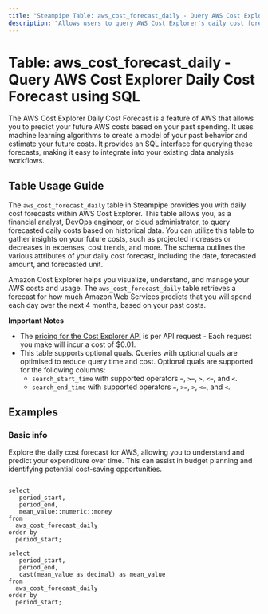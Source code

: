 ```yaml
---
title: "Steampipe Table: aws_cost_forecast_daily - Query AWS Cost Explorer Daily Cost Forecast using SQL"
description: "Allows users to query AWS Cost Explorer's daily cost forecast data, providing insights into projected daily costs based on historical data."
---
```


# Table: aws_cost_forecast_daily - Query AWS Cost Explorer Daily Cost Forecast using SQL

The AWS Cost Explorer Daily Cost Forecast is a feature of AWS that allows you to predict your future AWS costs based on your past spending. It uses machine learning algorithms to create a model of your past behavior and estimate your future costs. It provides an SQL interface for querying these forecasts, making it easy to integrate into your existing data analysis workflows.

## Table Usage Guide

The `aws_cost_forecast_daily` table in Steampipe provides you with daily cost forecasts within AWS Cost Explorer. This table allows you, as a financial analyst, DevOps engineer, or cloud administrator, to query forecasted daily costs based on historical data. You can utilize this table to gather insights on your future costs, such as projected increases or decreases in expenses, cost trends, and more. The schema outlines the various attributes of your daily cost forecast, including the date, forecasted amount, and forecasted unit.

Amazon Cost Explorer helps you visualize, understand, and manage your AWS costs and usage. The `aws_cost_forecast_daily` table retrieves a forecast for how much Amazon Web Services predicts that you will spend each day over the next 4 months, based on your past costs.

**Important Notes**
- The [pricing for the Cost Explorer API](https://aws.amazon.com/aws-cost-management/pricing/) is per API request - Each request you make will incur a cost of $0.01.
- This table supports optional quals. Queries with optional quals are optimised to reduce query time and cost. Optional quals are supported for the following columns:
  - `search_start_time` with supported operators `=`, `>=`, `>`, `<=`, and `<`.
  - `search_end_time` with supported operators `=`, `>=`, `>`, `<=`, and `<`.

## Examples

### Basic info
Explore the daily cost forecast for AWS, allowing you to understand and predict your expenditure over time. This can assist in budget planning and identifying potential cost-saving opportunities.

```sql+postgres

select
   period_start,
   period_end,
   mean_value::numeric::money
from
  aws_cost_forecast_daily
order by
  period_start;
```

```sql+sqlite
select
   period_start,
   period_end,
   cast(mean_value as decimal) as mean_value
from
  aws_cost_forecast_daily
order by
  period_start;
```